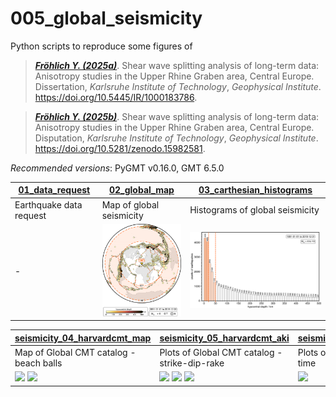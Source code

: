 # 005_global_seismicity

Python scripts to reproduce some figures of

> [**_Fröhlich Y. (2025a)_**](https://doi.org/10.5445/IR/1000183786).
> Shear wave splitting analysis of long-term data: Anisotropy studies in the Upper Rhine Graben area, Central Europe.
> Dissertation, *Karlsruhe Institute of Technology*, *Geophysical Institute*.
> https://doi.org/10.5445/IR/1000183786.

> [**_Fröhlich Y. (2025b)_**](https://doi.org/10.5281/zenodo.15982581).
> Shear wave splitting analysis of long-term data: Anisotropy studies in the Upper Rhine Graben area, Central Europe.
> Disputation, *Karlsruhe Institute of Technology*, *Geophysical Institute*.
> https://doi.org/10.5281/zenodo.15982581.

_Recommended versions_: PyGMT v0.16.0, GMT 6.5.0

| **[01_data_request](https://github.com/yvonnefroehlich/GMT_PyGMT_plotting/tree/main/005_global_seismicity/seismicity_01_data_request.py)** | **[02_global_map](https://github.com/yvonnefroehlich/GMT_PyGMT_plotting/tree/main/005_global_seismicity/seismicity_02_global_map.py)** | **[03_carthesian_histograms](https://github.com/yvonnefroehlich/GMT_PyGMT_plotting/tree/main/005_global_seismicity/seismicity_03_carthesian_histograms.py)** |
| --- | --- | --- |
| Earthquake data request | Map of global seismicity | Histograms of global seismicity |
| - | <img src="https://github.com/yvonnefroehlich/gmt-pygmt-plotting/raw/main/005_global_seismicity/02_out_figs/map_epi_global_seismicity_1991-01-01to2019-12-31_mw6to10_colorCMAP_rangemarkedYES.png" width="200"> | <img src="https://github.com/yvonnefroehlich/gmt-pygmt-plotting/raw/main/005_global_seismicity/02_out_figs/histo_hdepth_global_seismicity_1991-01-01to2019-12-31_mw6to10.png" width="300"> |

| **[seismicity_04_harvardcmt_map](https://github.com/yvonnefroehlich/GMT_PyGMT_plotting/tree/main/005_global_seismicity/seismicity_04_harvardcmt_map.py)** | **[seismicity_05_harvardcmt_aki](https://github.com/yvonnefroehlich/GMT_PyGMT_plotting/tree/main/005_global_seismicity/seismicity_05_harvardcmt_aki.py)** | **[seismicity_06_harvardcmt_time](https://github.com/yvonnefroehlich/GMT_PyGMT_plotting/tree/main/005_global_seismicity/seismicity_06_harvardcmt_time.py)** |
| --- | --- | --- |
| Map of Global CMT catalog - beach balls | Plots of Global CMT catalog - strike-dip-rake | Plots of Global CMT catalog - time |
| <img src="https://github.com/yvonnefroehlich/gmt-pygmt-plotting/raw/main/005_global_seismicity/map_harvardcmt_2020to2025_Mw6to10_meca_xks_depth10to20km.png" width="80"> <img src="https://github.com/yvonnefroehlich/gmt-pygmt-plotting/raw/main/005_global_seismicity/map_harvardcmt_2020to2025_Mw6to10_meca_fault_rakeD10deg_depth10to20km.png" width="80"> | <img src="https://github.com/yvonnefroehlich/gmt-pygmt-plotting/raw/main/005_global_seismicity/plot_harvardcmt_strike_dip_rake_mw5.png" width="80"> <img src="https://github.com/yvonnefroehlich/gmt-pygmt-plotting/raw/main/005_global_seismicity/plot_harvardcmt_strike_rake_dip_mw5.png" width="80"> <img src="https://github.com/yvonnefroehlich/gmt-pygmt-plotting/raw/main/005_global_seismicity/plot_harvardcmt_rake_dip_strike_mw5.png" width="80"> | <img src="https://github.com/yvonnefroehlich/gmt-pygmt-plotting/raw/main/005_global_seismicity/plot_harvardcmt_year_day_hd50km_mw5p0.png" width="100"> |
